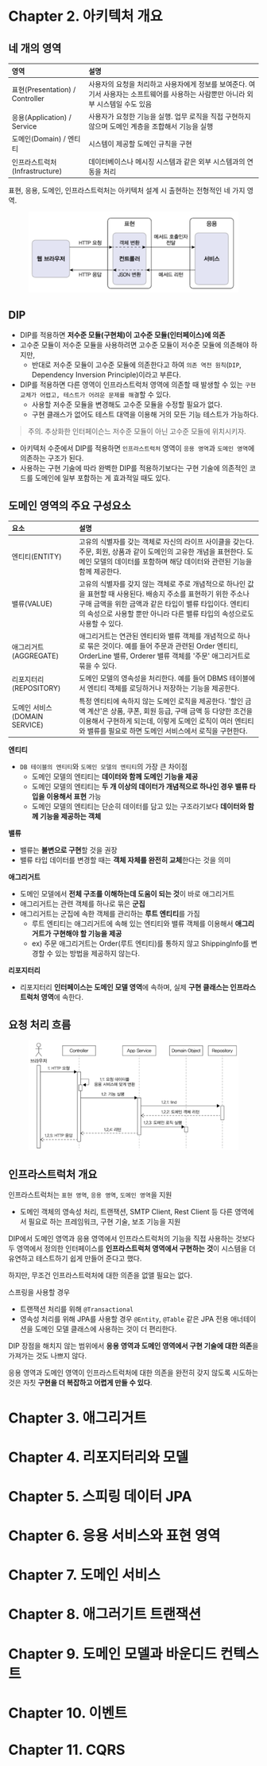 # Chapter 2. 아키텍처 개요

## 네 개의 영역

|영역|설명|
|:---|:---|
|표현(Presentation) / Controller |사용자의 요청을 처리하고 사용자에게 정보를 보여준다. 여기서 사용자는 소프트웨어를 사용하는 사람뿐만 아니라 외부 시스템일 수도 있음|
|응용(Application) / Service|사용자가 요청한 기능을 실행. 업무 로직을 직접 구현하지 않으며 도메인 계층을 조합해서 기능을 실행|
|도메인(Domain) / 엔티티|시스템이 제공할 도메인 규칙을 구현|
|인프라스트럭처(Infrastructure)|데이터베이스나 메시징 시스템과 같은 외부 시스템과의 연동을 처리|

표현, 응용, 도메인, 인프라스트럭처는 아키텍처 설계 시 출현하는 전형적인 네 가지 영역.

<figure><img src="../../.gitbook/assets/ddd-start/area.png" alt=""><figcaption></figcaption></figure>

## DIP

- DIP를 적용하면 **저수준 모듈(구현체)이 고수준 모듈(인터페이스)에 의존**
- 고수준 모듈이 저수준 모듈을 사용하려면 고수준 모듈이 저수준 모듈에 의존해야 하지만,
  - 반대로 저수준 모듈이 고수준 모듈에 의존한다고 하여 `의존 역전 원칙`(`DIP`, Dependency Inversion Principle)이라고 부른다.
- DIP를 적용하면 다른 영역이 인프라스트럭처 영역에 의존할 때 발생할 수 있는 `구현 교체가 어렵고, 테스트가 어려운 문제를 해결`할 수 있다.
  - 사용할 저수준 모듈을 변경해도 고수준 모듈을 수정할 필요가 없다.
  - 구현 클래스가 없어도 테스트 대역을 이용해 거의 모든 기능 테스트가 가능하다.

> 주의. 추상화한 인터페이슨느 저수준 모듈이 아닌 고수준 모듈에 위치시키자.

- 아키텍처 수준에서 DIP를 적용하면 `인프라스트럭처` 영역이 `응용 영역`과 `도메인 영역`에 의존하는 구조가 된다.
- 사용하는 구현 기술에 따라 완벽한 DIP를 적용하기보다는 구현 기술에 의존적인 코드를 도메인에 일부 포함하는 게 효과적일 때도 있다.

## 도메인 영역의 주요 구성요소

|요소|설명|
|:---|:---|
|엔티티(ENTITY)|고유의 식별자를 갖는 객체로 자신의 라이프 사이클을 갖는다. 주문, 회원, 상품과 같이 도메인의 고유한 개념을 표현한다. 도메인 모델의 데이터를 포함하며 해당 데이터와 관련된 기능을 함께 제공한다.|
|밸류(VALUE)|고유의 식별자를 갖지 않는 객체로 주로 개념적으로 하나인 값을 표현할 때 사용된다. 배송지 주소를 표현하기 위한 주소나 구매 금액을 위한 금액과 같은 타입이 밸류 타입이다. 엔티티의 속성으로 사용할 뿐만 아니라 다른 밸류 타입의 속성으로도 사용할 수 있다.|
|애그리거트 (AGGREGATE)|애그리거트는 연관된 엔티티와 밸류 객체를 개념적으로 하나로 묶은 것이다. 예를 들어 주문과 관련된 Order 엔티티, OrderLine 밸류, Orderer 밸류 객체를 '주문' 애그리거트로 묶을 수 있다.|
|리포지터리 (REPOSITORY)|도메인 모델의 영속성을 처리한다. 예를 들어 DBMS 테이블에서 엔티티 객체를 로딩하거나 저장하는 기능을 제공한다.|
|도메인 서비스(DOMAIN SERVICE)|특정 엔티티에 속하지 않는 도메인 로직을 제공한다. '할인 금액 계산'은 상품, 쿠폰, 회원 등급, 구매 금액 등 다양한 조건을 이용해서 구현하게 되는데, 이렇게 도메인 로직이 여러 엔티티와 밸류를 필요로 하면 도메인 서비스에서 로직을 구현한다.|

**엔티티**

- `DB 테이블의 엔티티`와 `도메인 모델의 엔티티`의 가장 큰 차이점
  - 도메인 모델의 엔티티는 **데이터와 함께 도메인 기능을 제공**
  - 도메인 모델의 엔티티는 **두 개 이상의 데이터가 개념적으로 하나인 경우 밸류 타입을 이용해서 표현** 가능
  - 도메인 모델의 엔티티는 단순히 데이터를 담고 있는 구조라기보다 **데이터와 함께 기능을 제공하는 객체**

**밸류**

- 밸류는 **불변으로 구현**할 것을 권장
- 밸류 타입 데이터를 변경할 때는 **객체 자체를 완전히 교체**한다는 것을 의미

**애그리거트**

- 도메인 모델에서 **전체 구조를 이해하는데 도움이 되는 것**이 바로 애그리거트
- 애그리거트는 관련 객체를 하나로 묶은 **군집**
- 애그리거트는 군집에 속한 객체를 관리하는 **루트 엔티티**를 가짐
  - 루트 엔티티는 애그리거트에 속해 있는 엔티티와 밸류 객체를 이용해서 **애그리거트가 구현해야 할 기능을 제공**
  - ex) 주문 애그리거트는 Order(루트 엔티티)를 통하지 않고 ShippingInfo를 변경할 수 있는 방법을 제공하지 않는다.

**리포지터리**

- 리포지터리 **인터페이스는 도메인 모델 영역**에 속하며, 실제 **구현 클래스는 인프라스트럭처 영역**에 속한다.

## 요청 처리 흐름

<figure><img src="../../.gitbook/assets/ddd-start/request-flow.png" alt=""><figcaption></figcaption></figure>

## 인프라스트럭처 개요

인프라스트럭처는 `표현 영역`, `응용 영역`, `도메인 영역`을 지원
- 도메인 객체의 영속성 처리, 트랜잭션, SMTP Client, Rest Client 등 다른 영역에서 필요로 하는 프레임워크, 구현 기술, 보조 기능을 지원

DIP에서 도메인 영역과 응용 영역에서 인프라스트럭처의 기능을 직접 사용하는 것보다 두 영역에서 정의한 인터페이스를 **인프라스트럭처 영역에서 구현하는 것**이 시스템을 더 유연하고 테스트하기 쉽게 만들어 준다고 했다.

하지만, 무조건 인프라스트럭처에 대한 의존을 없앨 필요는 없다. 

스프링을 사용할 경우 
- 트랜잭션 처리를 위해 `@Transactional`
- 영속성 처리를 위해 JPA를 사용할 경우 `@Entity`, `@Table` 같은 JPA 전용 애너테이션을 도메인 모델 클래스에 사용하는 것이 더 편리한다.

DIP 장점을 해치지 않는 범위에서 **응용 영역과 도메인 영역에서 구현 기술에 대한 의존**을 가져가는 것도 나쁘지 않다.

응용 영역과 도메인 영역이 인프라스트럭처에 대한 의존을 완전히 갖지 않도록 시도하는 것은 자칫 **구현을 더 복잡하고 어렵게 만들 수 있다**.




# Chapter 3. 애그리거트

# Chapter 4. 리포지터리와 모델

# Chapter 5. 스피링 데이터 JPA

# Chapter 6. 응용 서비스와 표현 영역

# Chapter 7. 도메인 서비스

# Chapter 8. 애그러기트 트랜잭션

# Chapter 9. 도메인 모델과 바운디드 컨텍스트

# Chapter 10. 이벤트

# Chapter 11. CQRS
